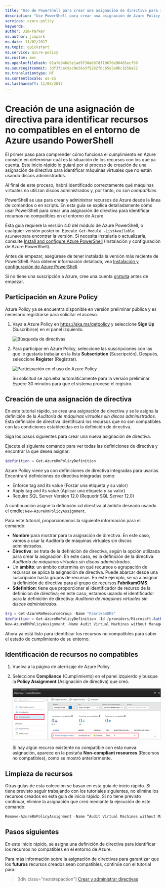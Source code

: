 ```yaml
---
title: "Uso de PowerShell para crear una asignación de directiva para identificar recursos no compatibles en el entorno de Azure | Microsoft Docs"
description: "Use PowerShell para crear una asignación de Azure Policy para identificar recursos no compatibles."
services: azure-policy
keywords: 
author: Jim-Parker
ms.author: jimpark
ms.date: 11/02/2017
ms.topic: quickstart
ms.service: azure-policy
ms.custom: mvc
ms.openlocfilehash: 02afe946e5e1ad9730ab07df19676e90485ecf98
ms.sourcegitcommit: 3df3fcec9ac9e56a3f5282f6c65e5a9bc1b5ba22
ms.translationtype: HT
ms.contentlocale: es-ES
ms.lasthandoff: 11/04/2017
---
```

# <a name="create-a-policy-assignment-to-identify-non-compliant-resources-in-your-azure-environment-using-powershell"></a>Creación de una asignación de directiva para identificar recursos no compatibles en el entorno de Azure usando PowerShell

El primer paso para comprender cómo funciona el cumplimiento en Azure consiste en determinar cuál es la situación de los recursos con los que ya cuenta. Este inicio rápido lo guiará por el proceso de creación de una asignación de directiva para identificar máquinas virtuales que no están usando discos administrados.

Al final de este proceso, habrá identificado correctamente qué máquinas virtuales no utilizan discos administrados y, por tanto, *no son compatibles*.


PowerShell se usa para crear y administrar recursos de Azure desde la línea de comandos o en scripts. En esta guía se explica detalladamente cómo usar PowerShell para crear una asignación de directiva para identificar recursos no compatibles en el entorno de Azure.

Esta guía requiere la versión 4.0 del módulo de Azure PowerShell, o cualquier versión posterior. Ejecute  ```Get-Module -ListAvailable AzureRM``` para encontrar la versión. Si necesita instalarla o actualizarla, consulte [Install and configure Azure PowerShell](/powershell/azure/install-azurerm-ps) (Instalación y configuración de Azure PowerShell).

Antes de empezar, asegúrese de tener instalada la versión más reciente de PowerShell. Para obtener información detallada, vea [Instalación y configuración de Azure PowerShell](/powershell/azureps-cmdlets-docs).

Si no tiene una suscripción a Azure, cree una cuenta [gratuita](https://azure.microsoft.com/free/) antes de empezar.

## <a name="opt-in-to-azure-policy"></a>Participación en Azure Policy

Azure Policy ya se encuentra disponible en versión preliminar pública y es necesario registrarse para solicitar el acceso.

1. Vaya a Azure Policy en https://aka.ms/getpolicy y seleccione **Sign Up** (Suscribirse) en el panel izquierdo.

   ![Búsqueda de directivas](media/assign-policy-definition/sign-up.png)

2. Para participar en Azure Policy, seleccione las suscripciones con las que le gustaría trabajar en la lista **Subscription** (Suscripción). Después, seleccione **Register** (Registrar).

   ![Participación en el uso de Azure Policy](media/assign-policy-definition/preview-opt-in.png)

   Su solicitud se aprueba automáticamente para la versión preliminar. Espere 30 minutos para que el sistema procese el registro.

## <a name="create-a-policy-assignment"></a>Creación de una asignación de directiva

En este tutorial rápido, se crea una asignación de directiva y se le asigna la definición de la *Auditoría de máquinas virtuales sin discos administrados*. Esta definición de directiva identificará los recursos que no son compatibles con las condiciones establecidas en la definición de directiva.

Siga los pasos siguientes para crear una nueva asignación de directiva.

Ejecute el siguiente comando para ver todas las definiciones de directiva y encontrar la que desea asignar:

```powershell
$definition = Get-AzureRmPolicyDefinition
```

Azure Policy viene ya con definiciones de directiva integradas para usarlas. Encontrará definiciones de directiva integradas como:

- Enforce tag and its value (Forzar una etiqueta y su valor)
- Apply tag and its value (Aplicar una etiqueta y su valor)
- Require SQL Server Version 12.0 (Requerir SQL Server 12.0)

A continuación asigne la definición cd directiva al ámbito deseado usando el cmdlet `New-AzureRmPolicyAssignment`.

Para este tutorial, proporcionamos la siguiente información para el comando:
- **Nombre** para mostrar para la asignación de directiva. En este caso, vamos a usar la Auditoría de máquinas virtuales sin discos administrados.
- **Directiva**: se trata de la definición de directiva, según la opción utilizada para crear la asignación. En este caso, es la definición de la directiva: *Auditoría de máquinas virtuales sin discos administrados*.
- Un **ámbito**: un ámbito determina en qué recursos o agrupación de recursos se aplica la asignación de directiva. Puede abarcar desde una suscripción hasta grupos de recursos. En este ejemplo, se va a asignar la definición de directiva para al grupo de recursos **FabrikamOMS**.
- **$definition**: tiene que proporcionar el identificador de recurso de la definición de directiva; en este caso, estamos usando el identificador para la definición de directiva: *Auditoría de máquinas virtuales sin discos administrados*.

```powershell
$rg = Get-AzureRmResourceGroup -Name "FabrikamOMS"
$definition = Get-AzureRmPolicyDefinition -Id /providers/Microsoft.Authorization/policyDefinitions/e5662a6-4747-49cd-b67b-bf8b01975c4c
New-AzureRMPolicyAssignment -Name Audit Virtual Machines without Managed Disks Assignment -Scope $rg.ResourceId -PolicyDefinition $definition
```

Ahora ya está listo para identificar los recursos no compatibles para saber el estado de cumplimiento de su entorno.

## <a name="identify-non-compliant-resources"></a>Identificación de recursos no compatibles

1. Vuelva a la página de aterrizaje de Azure Policy.
2. Seleccione **Compliance** (Cumplimiento) en el panel izquierdo y busque la **Policy Assignment** (Asignación de directiva) que creó.

   ![Cumplimiento de directivas](media/assign-policy-definition/policy-compliance.png)

   Si hay algún recurso existente no compatible con esta nueva asignación, aparece en la pestaña **Non-compliant resources** (Recursos no compatibles), como se mostró anteriormente.

## <a name="clean-up-resources"></a>Limpieza de recursos

Otras guías de esta colección se basan en esta guía de inicio rápido. Si tiene previsto seguir trabajando con los tutoriales siguientes, no elimine los recursos creados en esta guía de inicio rápido. Si no tiene previsto continuar, elimine la asignación que creó mediante la ejecución de este comando:

```powershell
Remove-AzureRmPolicyAssignment -Name “Audit Virtual Machines without Managed Disks Assignment” -Scope /subscriptions/ bc75htn-a0fhsi-349b-56gh-4fghti-f84852/resourceGroups/FabrikamOMS
```

## <a name="next-steps"></a>Pasos siguientes

En este inicio rápido, se asigna una definición de directiva para identificar los recursos no compatibles en el entorno de Azure.

Para más información sobre la asignación de directivas para garantizar que los **futuros** recursos creados sean compatibles, continúe con el tutorial para:

> [!div class="nextstepaction"]
> [Crear y administrar directivas](./create-manage-policy.md)
